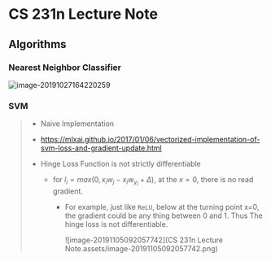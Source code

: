 # CS 231n Lecture Note

## Algorithms

### Nearest Neighbor Classifier

![image-20191027164220259](C:\Users\jiada\AppData\Roaming\Typora\typora-user-images\image-20191027164220259.png)

### SVM

> -  Naive Implementation
>
>   - https://mlxai.github.io/2017/01/06/vectorized-implementation-of-svm-loss-and-gradient-update.html
>
> - Hinge Loss Function is not strictly differentiable
>
>   - for $l_i=max(0, x_iw_j - x_iw_{y_i}+\Delta)$, at the $x=0$, there is no read gradient.
>
>     - For example, just like `ReLU`, below at the turning point x=0, the gradient could be any thing between 0 and 1. Thus The hinge loss is not differentiable.
>
>        ![image-20191105092057742](CS 231n Lecture Note.assets/image-20191105092057742.png) 
>
> 

